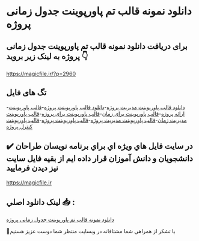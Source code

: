 # دانلود نمونه قالب تم پاورپوینت جدول زمانی پروژه

## برای دریافت دانلود نمونه قالب تم پاورپوینت جدول زمانی پروژه به لینک زیر بروید 👇

https://magicfile.ir/?p=2960

## تگ های فایل

-[دانلود قالب پاورپوینت مدیریت پروژه](https://magicfile.ir/product/%d9%86%d9%85%d9%88%d9%86%d9%87-%d9%82%d8%a7%d9%84%d8%a8-%d8%aa%d9%85-%d9%be%d8%a7%d9%88%d8%b1%d9%be%d9%88%db%8c%d9%86%d8%aa-%d8%ac%d8%af%d9%88%d9%84-%d8%b2%d9%85%d8%a7%d9%86%db%8c-%d9%be%d8%b1%d9%88%da%98%d9%87/)-[دانلود قالب پاورپوینت پروژه](https://magicfile.ir/product/%d9%86%d9%85%d9%88%d9%86%d9%87-%d9%82%d8%a7%d9%84%d8%a8-%d8%aa%d9%85-%d9%be%d8%a7%d9%88%d8%b1%d9%be%d9%88%db%8c%d9%86%d8%aa-%d8%ac%d8%af%d9%88%d9%84-%d8%b2%d9%85%d8%a7%d9%86%db%8c-%d9%be%d8%b1%d9%88%da%98%d9%87/)-[قالب پاورپوینت ارائه پروژه](https://magicfile.ir/product/%d9%86%d9%85%d9%88%d9%86%d9%87-%d9%82%d8%a7%d9%84%d8%a8-%d8%aa%d9%85-%d9%be%d8%a7%d9%88%d8%b1%d9%be%d9%88%db%8c%d9%86%d8%aa-%d8%ac%d8%af%d9%88%d9%84-%d8%b2%d9%85%d8%a7%d9%86%db%8c-%d9%be%d8%b1%d9%88%da%98%d9%87/)-[قالب پاورپوینت برای زمان](https://magicfile.ir/product/%d9%86%d9%85%d9%88%d9%86%d9%87-%d9%82%d8%a7%d9%84%d8%a8-%d8%aa%d9%85-%d9%be%d8%a7%d9%88%d8%b1%d9%be%d9%88%db%8c%d9%86%d8%aa-%d8%ac%d8%af%d9%88%d9%84-%d8%b2%d9%85%d8%a7%d9%86%db%8c-%d9%be%d8%b1%d9%88%da%98%d9%87/)-[قالب پاورپوینت برای پروژه](https://magicfile.ir/product/%d9%86%d9%85%d9%88%d9%86%d9%87-%d9%82%d8%a7%d9%84%d8%a8-%d8%aa%d9%85-%d9%be%d8%a7%d9%88%d8%b1%d9%be%d9%88%db%8c%d9%86%d8%aa-%d8%ac%d8%af%d9%88%d9%84-%d8%b2%d9%85%d8%a7%d9%86%db%8c-%d9%be%d8%b1%d9%88%da%98%d9%87/)-[قالب پاورپوینت مدیریت زمان](https://magicfile.ir/product/%d9%86%d9%85%d9%88%d9%86%d9%87-%d9%82%d8%a7%d9%84%d8%a8-%d8%aa%d9%85-%d9%be%d8%a7%d9%88%d8%b1%d9%be%d9%88%db%8c%d9%86%d8%aa-%d8%ac%d8%af%d9%88%d9%84-%d8%b2%d9%85%d8%a7%d9%86%db%8c-%d9%be%d8%b1%d9%88%da%98%d9%87/)-[قالب پاورپوینت مدیریت پروژه](https://magicfile.ir/product/%d9%86%d9%85%d9%88%d9%86%d9%87-%d9%82%d8%a7%d9%84%d8%a8-%d8%aa%d9%85-%d9%be%d8%a7%d9%88%d8%b1%d9%be%d9%88%db%8c%d9%86%d8%aa-%d8%ac%d8%af%d9%88%d9%84-%d8%b2%d9%85%d8%a7%d9%86%db%8c-%d9%be%d8%b1%d9%88%da%98%d9%87/)-[قالب پاورپوینت پروژه](https://magicfile.ir/product/%d9%86%d9%85%d9%88%d9%86%d9%87-%d9%82%d8%a7%d9%84%d8%a8-%d8%aa%d9%85-%d9%be%d8%a7%d9%88%d8%b1%d9%be%d9%88%db%8c%d9%86%d8%aa-%d8%ac%d8%af%d9%88%d9%84-%d8%b2%d9%85%d8%a7%d9%86%db%8c-%d9%be%d8%b1%d9%88%da%98%d9%87/)-[قالب پاورپوینت کنترل پروژه](https://magicfile.ir/product/%d9%86%d9%85%d9%88%d9%86%d9%87-%d9%82%d8%a7%d9%84%d8%a8-%d8%aa%d9%85-%d9%be%d8%a7%d9%88%d8%b1%d9%be%d9%88%db%8c%d9%86%d8%aa-%d8%ac%d8%af%d9%88%d9%84-%d8%b2%d9%85%d8%a7%d9%86%db%8c-%d9%be%d8%b1%d9%88%da%98%d9%87/)

## ✔️ در سايت فايل هاي ويژه اي براي برنامه نويسان طراحان دانشجويان و دانش آموزان قرار داده ايم از بقيه فايل سايت نيز ديدن فرماييد

https://magicfile.ir


## لينک دانلود اصلي 📥 :

[دانلود نمونه قالب تم پاورپوینت جدول زمانی پروژه](https://magicfile.ir/product/%d9%86%d9%85%d9%88%d9%86%d9%87-%d9%82%d8%a7%d9%84%d8%a8-%d8%aa%d9%85-%d9%be%d8%a7%d9%88%d8%b1%d9%be%d9%88%db%8c%d9%86%d8%aa-%d8%ac%d8%af%d9%88%d9%84-%d8%b2%d9%85%d8%a7%d9%86%db%8c-%d9%be%d8%b1%d9%88%da%98%d9%87/) 


🙏با تشکر از همراهي شما مشتاقانه در وبسایت منتظر شما دوست عزیز هستیم

